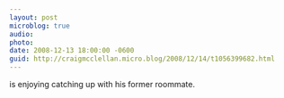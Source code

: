 ```yaml
---
layout: post
microblog: true
audio: 
photo: 
date: 2008-12-13 18:00:00 -0600
guid: http://craigmcclellan.micro.blog/2008/12/14/t1056399682.html
---
```

is enjoying catching up with his former roommate.
